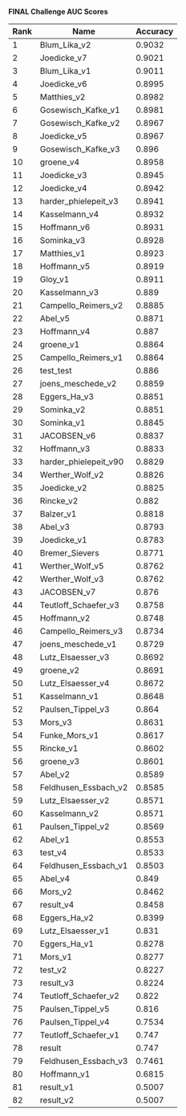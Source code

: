 **FINAL Challenge AUC Scores**


|Rank|Name|Accuracy|
|----|-----|---|
|1|Blum_Lika_v2|0.9032| 
|2|Joedicke_v7|0.9021| 
|3|Blum_Lika_v1|0.9011| 
|4|Joedicke_v6|0.8995| 
|5|Matthies_v2|0.8982| 
|6|Gosewisch_Kafke_v1|0.8981| 
|7|Gosewisch_Kafke_v2|0.8967| 
|8|Joedicke_v5|0.8967| 
|9|Gosewisch_Kafke_v3|0.896| 
|10|groene_v4|0.8958| 
|11|Joedicke_v3|0.8945| 
|12|Joedicke_v4|0.8942| 
|13|harder_phielepeit_v3|0.8941| 
|14|Kasselmann_v4|0.8932| 
|15|Hoffmann_v6|0.8931| 
|16|Sominka_v3|0.8928| 
|17|Matthies_v1|0.8923| 
|18|Hoffmann_v5|0.8919| 
|19|Gloy_v1|0.8911| 
|20|Kasselmann_v3|0.889| 
|21|Campello_Reimers_v2|0.8885| 
|22|Abel_v5|0.8871| 
|23|Hoffmann_v4|0.887| 
|24|groene_v1|0.8864| 
|25|Campello_Reimers_v1|0.8864| 
|26|test_test|0.886| 
|27|joens_meschede_v2|0.8859| 
|28|Eggers_Ha_v3|0.8851| 
|29|Sominka_v2|0.8851| 
|30|Sominka_v1|0.8845| 
|31|JACOBSEN_v6|0.8837| 
|32|Hoffmann_v3|0.8833| 
|33|harder_phielepeit_v90|0.8829| 
|34|Werther_Wolf_v2|0.8826| 
|35|Joedicke_v2|0.8825| 
|36|Rincke_v2|0.882| 
|37|Balzer_v1|0.8818| 
|38|Abel_v3|0.8793| 
|39|Joedicke_v1|0.8783| 
|40|Bremer_Sievers|0.8771| 
|41|Werther_Wolf_v5|0.8762| 
|42|Werther_Wolf_v3|0.8762| 
|43|JACOBSEN_v7|0.876| 
|44|Teutloff_Schaefer_v3|0.8758| 
|45|Hoffmann_v2|0.8748| 
|46|Campello_Reimers_v3|0.8734| 
|47|joens_meschede_v1|0.8729| 
|48|Lutz_Elsaesser_v3|0.8692| 
|49|groene_v2|0.8691| 
|50|Lutz_Elsaesser_v4|0.8672| 
|51|Kasselmann_v1|0.8648| 
|52|Paulsen_Tippel_v3|0.864| 
|53|Mors_v3|0.8631| 
|54|Funke_Mors_v1|0.8617| 
|55|Rincke_v1|0.8602| 
|56|groene_v3|0.8601| 
|57|Abel_v2|0.8589| 
|58|Feldhusen_Essbach_v2|0.8585| 
|59|Lutz_Elsaesser_v2|0.8571| 
|60|Kasselmann_v2|0.8571| 
|61|Paulsen_Tippel_v2|0.8569| 
|62|Abel_v1|0.8553| 
|63|test_v4|0.8533| 
|64|Feldhusen_Essbach_v1|0.8503| 
|65|Abel_v4|0.849| 
|66|Mors_v2|0.8462| 
|67|result_v4|0.8458| 
|68|Eggers_Ha_v2|0.8399| 
|69|Lutz_Elsaesser_v1|0.831| 
|70|Eggers_Ha_v1|0.8278| 
|71|Mors_v1|0.8277| 
|72|test_v2|0.8227| 
|73|result_v3|0.8224| 
|74|Teutloff_Schaefer_v2|0.822| 
|75|Paulsen_Tippel_v5|0.816| 
|76|Paulsen_Tippel_v4|0.7534| 
|77|Teutloff_Schaefer_v1|0.747| 
|78|result|0.747| 
|79|Feldhusen_Essbach_v3|0.7461| 
|80|Hoffmann_v1|0.6815| 
|81|result_v1|0.5007| 
|82|result_v2|0.5007| 
